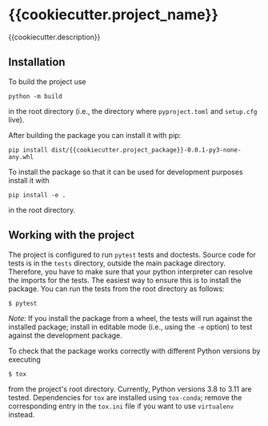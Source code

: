 # {{cookiecutter.project_name}}

{{cookiecutter.description}}


## Installation

To build the project use

```shell script
python -m build
```
in the root directory (i.e., the directory where `pyproject.toml` and
`setup.cfg` live).

After building the package you can install it with pip:
```shell script
pip install dist/{{cookiecutter.project_package}}-0.0.1-py3-none-any.whl
```

To install the package so that it can be used for development purposes
install it with
```shell script
pip install -e .
```
in the root directory.

## Working with the project

The project is configured to run `pytest` tests and doctests. Source code for
tests is in the `tests` directory, outside the main package directory. Therefore,
you have to make sure that your python interpreter can resolve the imports for
the tests. The easiest way to ensure this is to install the package. You can run
the tests from the root directory as follows:

```shell script
$ pytest
```

*Note:* If you install the package from a wheel, the tests will run against the
installed package; install in editable mode (i.e., using the `-e` option) to
test against the development package.

To check that the package works correctly with different Python versions by executing

```shell script
$ tox
```

from the project's root directory. Currently, Python versions 3.8 to 3.11
are tested. Dependencies for `tox` are installed using `tox-conda`; remove the
corresponding entry in the `tox.ini` file if you want to use `virtualenv`
instead.
